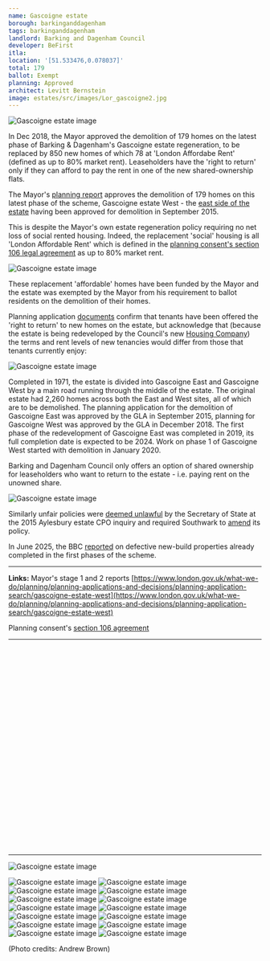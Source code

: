 ```yaml
---
name: Gascoigne estate
borough: barkinganddagenham
tags: barkinganddagenham
landlord: Barking and Dagenham Council
developer: BeFirst
itla:
location: '[51.533476,0.078037]'
total: 179
ballot: Exempt
planning: Approved
architect: Levitt Bernstein
image: estates/src/images/Lor_gascoigne2.jpg
---
```

![Gascoigne estate image](src/images/Lor_gascoigne2.jpg)

In Dec 2018, the Mayor approved the demolition of 179 homes on the latest phase of Barking & Dagenham's Gascoigne estate regeneration, to be replaced by 850 new homes of which 78 at 'London Affordabe Rent' (defined as up to 80% market rent). Leaseholders have the 'right to return'  only if they can afford to pay the rent in one of the new shared-ownership flats. 

The Mayor's [planning report](https://www.london.gov.uk/what-we-do/planning/planning-applications-and-decisions/planning-application-search/gascoigne-estate-west) approves the demolition of 179 homes on this latest phase of the scheme, Gascoigne estate West - the [east side of the estate](/casestudies/gascoigne/) having been approved for demolition in September 2015.

This is despite the Mayor's own estate regeneration policy requiring no net loss of social rented housing. Indeed, the replacement 'social' housing is all 'London Affordable Rent' which is defined in the [planning consent's section 106 legal agreement](/images/gascoignes106.pdf) as up to 80% market rent.

![Gascoigne estate image](src/images/gascoignelar.png)

These replacement 'affordable' homes have been funded by the Mayor and the estate was exempted by the Mayor from his requirement to ballot residents on the demolition of their homes.

Planning application [documents](/images/bdreside.pdf) confirm that tenants have been offered the 'right to return' to new homes on the estate, but acknowledge that (because the estate is being redeveloped by the Council's new [Housing Company](https://www.lbbd.gov.uk/affordable-rents-reside-housing)) the terms and rent levels of new tenancies would differ from those that tenants currently enjoy: 

![Gascoigne estate image](src/images/bdreside.png)

Completed in 1971, the estate is divided into Gascoigne East and Gascoigne West by a main road running through the middle of the estate. The original estate had 2,260 homes across both the East and West sites, all of which are to be demolished. The planning application for the demolition of Gascoigne East was approved by the GLA in September 2015, planning for Gascoigne West was approved by the GLA in December 2018. The first phase of the redevelopment of Gascoigne East was completed in 2019, its full completion date is expected to be 2024. Work on phase 1 of Gascoigne West started with demolition in January 2020.

Barking and Dagenham Council only offers an option of shared ownership for leaseholders who want to return to the estate - i.e. paying rent on the unowned share.  

![Gascoigne estate image](src/images/bdresideso.png)

Similarly unfair policies were [deemed unlawful](https://www.theguardian.com/society/2016/sep/16/government-blocks-controversial-plan-to-force-out-housing-estate-residents) by the Secretary of State at the 2015 Aylesbury estate CPO inquiry and required Southwark to [amend](http://moderngov.southwarksites.com/documents/s74901/Report%20Amending%20the%20shared%20equity%20rehousing%20policy%20for%20qualifying%20homeowners%20affected%20by%20regenerati.pdf) its policy.

In June 2025, the BBC [reported](https://www.bbc.co.uk/news/articles/cnvmj5g753go?app-referrer=deep-link) on defective new-build properties already completed in the first phases of the scheme.

---

__Links:__
Mayor's stage 1 and 2 reports [https://www.london.gov.uk/what-we-do/planning/planning-applications-and-decisions/planning-application-search/gascoigne-estate-west](https://www.london.gov.uk/what-we-do/planning/planning-applications-and-decisions/planning-application-search/gascoigne-estate-west)

Planning consent's [section 106 agreement](https://www.london.gov.uk/what-we-do/planning/planning-applications-and-decisions/planning-application-search/gascoigne-estate-west)

---

<!------------THE CODE BELOW RENDERS THE MAP - DO NOT EDIT! ---------------------------->

<div id="map" style="width: 100%; height: 400px;"></div>

<script>
  var map = L.map('map').setView({{ location }}, 13);
  L.tileLayer('https://tile.openstreetmap.org/{z}/{x}/{y}.png', {
  maxZoom: 19,
attribution: '&copy; <a href="http://www.openstreetmap.org/copyright">OpenStreetMap</a>'
}).addTo(map);
var circle = L.circle({{ location }}, {
    color: 'red',
    fillColor: '#f03',
    fillOpacity: 0.5,
    radius: 500
}).addTo(map);
</script>

---

 ![Gascoigne estate image](src/images/Lor_gascoigne1.jpg)
  
  ![Gascoigne estate image](src/images/Lor_gascoigne3.jpg)
  ![Gascoigne estate image](src/images/Lor_gascoigne4.jpg)
  ![Gascoigne estate image](src/images/Lor_gascoigne.jpg)
  ![Gascoigne estate image](src/images/Lor_gascoigne6.jpg)
  ![Gascoigne estate image](src/images/Lor_gascoigne5.jpg)
  ![Gascoigne estate image](src/images/Lor_gascoigne7.jpg)
  ![Gascoigne estate image](src/images/gascoigneab.jpg)
  ![Gascoigne estate image](src/images/gascoigneab1.jpg)
  ![Gascoigne estate image](src/images/gascoigneab2.jpg)
  ![Gascoigne estate image](src/images/gascoigneab3.jpg)
  ![Gascoigne estate image](src/images/gascoigneab4.jpg)
  ![Gascoigne estate image](src/images/gascoigneab5.jpg)
  ![Gascoigne estate image](src/images/gascoigneab6.jpg)
  ![Gascoigne estate image](src/images/gascoigneab7.jpg)

(Photo credits: Andrew Brown)


